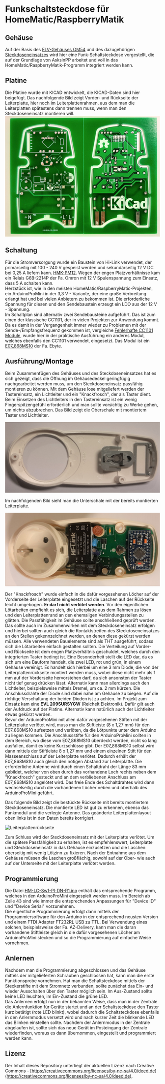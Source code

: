 # Funkschaltsteckdose für HomeMatic/RaspberryMatik

## Gehäuse
Auf der Basis des [ELV-Gehäuses OM54](https://de.elv.com/elv-design-stecker-steckdosen-gehaeuse-om-54-c-mit-tasterstoessel-und-led-leuchtfeld-083421)
und des dazugehörigen [Steckdoseneinsatzes](https://de.elv.com/schutzkontakt-stecker-steckdosen-einsatz-ohne-sicherungshalter-083422) wird hier eine Funk-Schaltsteckdose vorgestellt,
die auf der Grundlage von AsksinPP arbeitet und voll in das HomeMatic/RaspberryMatik-Programm integriert werden kann.

## Platine
Die Platine wurde mit KICAD entwickelt, die KICAD-Daten sind hier beigefügt.
Das nachfolgende Bild zeigt Vorder- und Rückseite der Leiterplatte, hier noch im Leiterplattenrahmen,
aus dem man die Leiterplatten spätestens dann trennen muss, wenn man den Steckdoseneinsatz montieren will.
![Leiterplatte](https://github.com/HMelzer/Schaltsteckdose/blob/master/Bilder/Platine.jpg)

## Schaltung
Für die Stromversorgung wurde ein Baustein von Hi-Link verwendet, der primärseitig mit 100 - 240 V gespeist werden und sekundärseitig 12 V DC bei 0,25 A liefern kann.
[HMK-PM12](https://de.aliexpress.com/item/32960181700.html?spm=a2g0s.9042311.0.0.19304c4d0xYQv4).
Wegen der engen Platzverhältnisse kam ein Relais G6B-2214P der Fa. Omron mit 12 V Spulenspannung zum Einsatz, dass 5 A schalten kann.<br/>
Herzstück ist, wie in den meisten HomeMatic/RaspberryMatic-Projekten, ein ArduinoProMini in der 3,3 V - Variante, der eine große Verbreitung erlangt hat und bei vielen Anbietern zu bekommen ist.
Die erforderliche Spannung für diesen und den Sendebaustein erzeugt ein LDO aus der 12 V - Spannung.<br/>
Im Schaltplan sind alternativ zwei Sendebausteine aufgeführt.
Das ist zum einen der klassische CC1101, der in vielen Projekten zur Anwendung kommt.
Da es damit in der Vergangenheit immer wieder zu Problemen mit der Sende-/Empfangsfrequenz gekommen ist, vergleiche [Fehlerhafte CC1101 Module](https://asksinpp.de/Grundlagen/FAQ/Fehlerhafte_CC1101.html),
wurde hier in der praktische Ausführung ein anderes Modul, welches ebenfalls den CC1101 verwendet, eingesetzt.
Das Modul ist ein [E07_868MS10](http://www.ebyte.com/en/product-view-news.aspx?id=180) der Fa. Ebyte.

## Ausführung/Montage
Beim Zusammenfügen des Gehäuses und des Steckdoseneinsatzes hat es sich gezeigt, dass die Öffnung im Gehäusedeckel geringfügig nachgearbeitet werden muss, um den Steckdoseneinsatz passfähig montieren zu können.
Mit dem Gehäuse lose mitgeliefert werden der Tastereinsatz, ein Lichtleiter und ein "Knackfrosch", der als Taster dient. Beim Einsetzen des Lichtleiters in den Tastereinsatz ist ein wenig Fingerspitzengefühl erforderlich
und man sollte vorsichtig zu Werke gehen, um nichts abzubrechen.
Das Bild zeigt die Oberschale mit montiertem Taster und Lichtleiter.<p/> ![Oberschale](https://github.com/HMelzer/Schaltsteckdose/blob/master/Bilder/Oberschale.jpg)<p/>
Im nachfolgenden Bild sieht man die Unterschale mit der bereits montierten Leiterplatte.<p/> ![Unterschale](https://github.com/HMelzer/Schaltsteckdose/blob/master/Bilder/Unterschale.jpg)<p/>
Der "Knackfrosch" wurde einfach in die dafür vorgesehenen Löcher auf der Vorderseite der Leiterplatte eingesetzt und die Laschen auf der Rückseite leicht umgebogen.
**Er darf nicht verlötet werden**.
Vor den eigentlichen Lötarbeiten empfiehlt es sich, die Leiterplatte aus dem Rahmen zu lösen und den Leiterplattenrand an den ehemaligen Verbindungsstellen zu glätten. Die Passfähigkeit im Gehäuse sollte anschließend geprüft werden.
Das sollte auch im Zusammenwirken mit dem Steckdoseneinsatz erfolgen und hierbei sollten auch gleich die Kontaktstreifen des Steckdoseneinsatzes an den Stellen gekennzeichnet werden, an denen diese gekürzt werden müssen.
Alle verwendeten Bauelemente sind als THT ausgeführt, sodass sich die Lötarbeiten einfach gestalten sollten. Die Verteilung auf Vorder- und Rückseite ist dem engen Platzverhältnis geschuldet, welches durch den integrierten Taster
bedingt ist.
Eine Besonderheit stellt die LED dar, da es sich um eine Bauform handelt, die zwei LED, rot und grün, in einem Gehäuse vereinigt.
Es handelt sich hierbei um eine 3 mm Diode, die von der Leiterplattenrückseite montiert werden muss, wobei diese nicht mehr als 1 mm auf der Vorderseite hervorstehen darf, da sich ansonsten der Taster nicht tief genug drücken lässt.
Alternativ kann man allerdings auch den Lichtleiter, beispielsweise mittels Dremel, um ca. 2 mm kürzen. Die Anschlussdrähte der Diode sind dabei nahe am Gehäuse zu biegen. Auf die richtige Verschaltung der beiden Dioden ist zu achten. Im Projekt zum Einsatz kam eine **EVL 209SURSYGW** (Reichelt Elektronik).
Dafür gilt auch der Aufdruck auf der Platine. Alternativ kann natürlich auch der Lichtleiter etwas gekürzt werden.<br/>
Bevor der ArduinoProMini mit allen dafür vorgesehenen Stiften mit der Leiterplatte verlötet wird, muss man die Stiftleiste (8 x 1,27 mm) für den E07_868MS10 aufsetzen und verlöten, da die Lötpunkte unter dem Arduino zu liegen kommen.
Die Anschlussstifte für den ArduinoProMini sollten in dem Bereich, wo diese vom E07_868MS10 überdeckt werden, nicht so lang ausfallen, damit es keine Kurzschlüsse gibt. Der E07_868MS10 selbst wird dann mittels der Stiftleiste 8 x 1,27 mm
und einem einzelnen Stift für den Masseanschluss auf der Leiterplatte verlötet. Dadurch erhält der E07_868MS10 auch gleich den nötigen Abstand zur Leiterplatte.
Die erforderliche Antenne wird durch einen Schaltdraht der Länge 83 mm gebildet, welcher von oben durch das vorhandene Loch rechts neben dem "Knackfrosch" gesteckt und an dem verbliebenen Anschluss am E07_868MS10 angelötet wird.
Das freie Ende des Schaltdrahtes wird dann wechselseitig durch die vorhandenen Löcher neben und oberhalb des ArduinoProMini geführt.<p/>
Das folgende Bild zeigt die bestückte Rückseite mit bereits montiertem Steckdoseneinsatz. Die montierte LED ist gut zu erkennen, ebenso das Funkmodul und die verlegte Antenne.
Das geänderte Leiterplattenlayout oben links ist in den Daten bereits korrigiert.<p/>
![Leiterplattenrückseite](https://github.com/HMelzer/Schaltsteckdose/blob/master/Bilder/Leiterplattenrückseite.jpg)<p/>
Zum Schluss wird der Steckdoseneinsatz mit der Leiterplatte verlötet. Um die spätere Passfähigkeit zu erhalten, ist es empfehlenswert, Leiterplatte und Steckdoseneinsatz in das Gehäuse einzusetzen und die Laschen oberseitig mit wenig
Lötzinn zu fixieren. Nach der Entnahme aus dem Gehäuse müssen die Laschen großflächig, sowohl auf der Ober- wie auch auf der Unterseite mit der Leiterplatte verlötet werden.


## Programmierung
Die Datei [HM-LC-Sw1-Pl-DN-R1.ino](https://github.com/HMelzer/Schaltsteckdose/blob/master/HM-LC-Sw1-Pl-DN-R1/HM-LC-Sw1-Pl-DN-R1.ino) enthält das entsprechende Programm, welches in den ArduinoProMini eingespielt werden muss.
Im Bereich ab Zeile 43 sind wie immer die entsprechenden Anpassungen für "Device ID" und "Device Serial" vorzunehmen.<br/>
Die eigentliche Programmierung erfolgt dann mittels der Programmiersoftware für den Arduino in der entsprechend neusten Version und einem FTDI Adapter FT232RL USB zu TTL.
Bei Verwendung eines solchen, beispielsweise der Fa. AZ-Delivery, kann man die daran vorhandene Stiftleiste gleich in die dafür vorgesehenen Löcher am ArduinoProMini stecken und so die Programmierung auf einfache Weise vornehmen.

## Anlernen
Nachdem man die Programmierung abgeschlossen und das Gehäuse mittels der mitgelieferten Schrauben geschlossen hat, kann man die erste Funktionsprobe vornehmen. Hat man die Schaltsteckdose mittels der Steckerstifte mit dem Stromnetz verbunden,
sollte zunächst das Ein- und wieder Ausschalten über den Taster möglich sein. Im Aus-Zustand sollte keine LED leuchten, im Ein-Zustand die grüne LED.<br/>
Das Anlernen erfolgt nun in der bekannten Weise, dass man in der Zentrale die Anlernfunktion für Geräte startet und an der Schaltsteckdose den Taster kurz betätigt (rote LED blinkt), wobei dadurch die Schaltsteckdose ebenfalls in den Anlernmodus
versetzt wird und nach kurzer Zeit die blinkende LED das Blinken einstellen sollte. Nachdem der Anlernmodus in der Zentrale abgelaufen ist, sollte sich das neue Gerät im Posteingang der Zentrale wiederfinden,
woraus es dann übernommen, eingestellt und programmiert werden kann.

## Lizenz
Der Inhalt dieses Repository unterliegt der aktuellen Lizenz nach Creative Commons - [https://creativecommons.org/licenses/by-nc-sa/4.0/deed.de](https://creativecommons.org/licenses/by-nc-sa/4.0/deed.de).